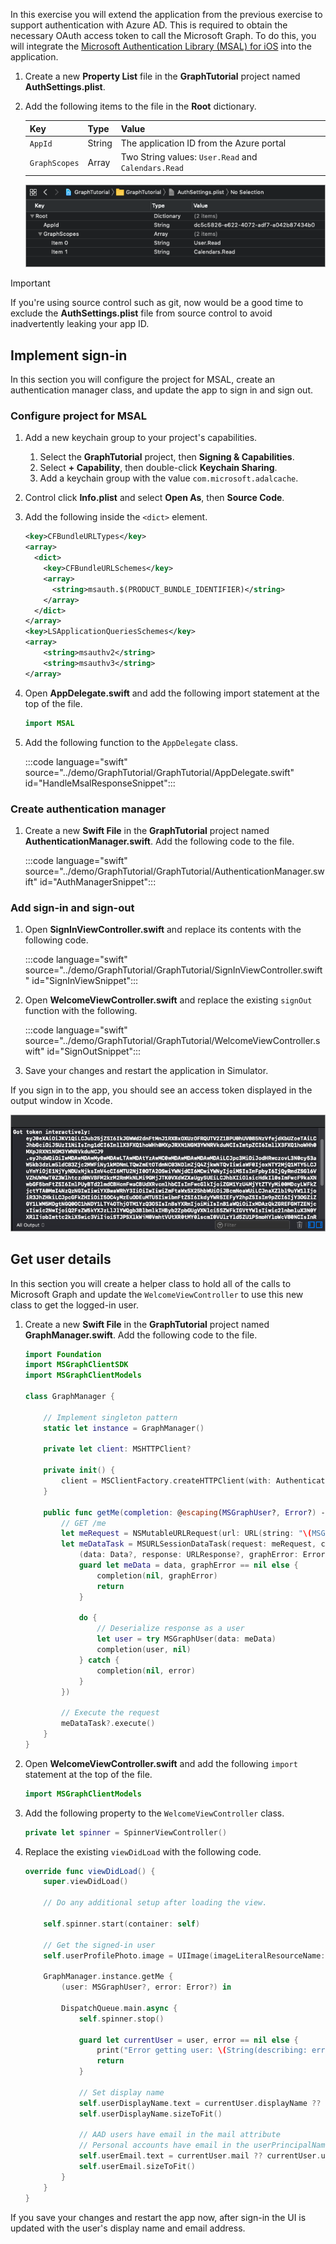 <!-- markdownlint-disable MD002 MD041 -->

In this exercise you will extend the application from the previous exercise to support authentication with Azure AD. This is required to obtain the necessary OAuth access token to call the Microsoft Graph. To do this, you will integrate the [Microsoft Authentication Library (MSAL) for iOS](https://github.com/AzureAD/microsoft-authentication-library-for-objc) into the application.

1. Create a new **Property List** file in the **GraphTutorial** project named **AuthSettings.plist**.
1. Add the following items to the file in the **Root** dictionary.

    | Key | Type | Value |
    |-----|------|-------|
    | `AppId` | String | The application ID from the Azure portal |
    | `GraphScopes` | Array | Two String values: `User.Read` and `Calendars.Read` |

    ![A screenshot of the AuthSettings.plist file in Xcode](./images/auth-settings.png)

> [!IMPORTANT]
> If you're using source control such as git, now would be a good time to exclude the **AuthSettings.plist** file from source control to avoid inadvertently leaking your app ID.

## Implement sign-in

In this section you will configure the project for MSAL, create an authentication manager class, and update the app to sign in and sign out.

### Configure project for MSAL

1. Add a new keychain group to your project's capabilities.
    1. Select the **GraphTutorial** project, then **Signing & Capabilities**.
    1. Select **+ Capability**, then double-click **Keychain Sharing**.
    1. Add a keychain group with the value `com.microsoft.adalcache`.

1. Control click **Info.plist** and select **Open As**, then **Source Code**.
1. Add the following inside the `<dict>` element.

    ```xml
    <key>CFBundleURLTypes</key>
    <array>
      <dict>
        <key>CFBundleURLSchemes</key>
        <array>
          <string>msauth.$(PRODUCT_BUNDLE_IDENTIFIER)</string>
        </array>
      </dict>
    </array>
    <key>LSApplicationQueriesSchemes</key>
    <array>
        <string>msauthv2</string>
        <string>msauthv3</string>
    </array>
    ```

1. Open **AppDelegate.swift** and add the following import statement at the top of the file.

    ```Swift
    import MSAL
    ```

1. Add the following function to the `AppDelegate` class.

    :::code language="swift" source="../demo/GraphTutorial/GraphTutorial/AppDelegate.swift" id="HandleMsalResponseSnippet":::

### Create authentication manager

1. Create a new **Swift File** in the **GraphTutorial** project named **AuthenticationManager.swift**. Add the following code to the file.

    :::code language="swift" source="../demo/GraphTutorial/GraphTutorial/AuthenticationManager.swift" id="AuthManagerSnippet":::

### Add sign-in and sign-out

1. Open **SignInViewController.swift** and replace its contents with the following code.

    :::code language="swift" source="../demo/GraphTutorial/GraphTutorial/SignInViewController.swift" id="SignInViewSnippet":::

1. Open **WelcomeViewController.swift** and replace the existing `signOut` function with the following.

    :::code language="swift" source="../demo/GraphTutorial/GraphTutorial/WelcomeViewController.swift" id="SignOutSnippet":::

1. Save your changes and restart the application in Simulator.

If you sign in to the app, you should see an access token displayed in the output window in Xcode.

![A screenshot of the output window in Xcode showing an access token](./images/access-token-output.png)

## Get user details

In this section you will create a helper class to hold all of the calls to Microsoft Graph and update the `WelcomeViewController` to use this new class to get the logged-in user.

1. Create a new **Swift File** in the **GraphTutorial** project named **GraphManager.swift**. Add the following code to the file.

    ```Swift
    import Foundation
    import MSGraphClientSDK
    import MSGraphClientModels

    class GraphManager {

        // Implement singleton pattern
        static let instance = GraphManager()

        private let client: MSHTTPClient?

        private init() {
            client = MSClientFactory.createHTTPClient(with: AuthenticationManager.instance)
        }

        public func getMe(completion: @escaping(MSGraphUser?, Error?) -> Void) {
            // GET /me
            let meRequest = NSMutableURLRequest(url: URL(string: "\(MSGraphBaseURL)/me")!)
            let meDataTask = MSURLSessionDataTask(request: meRequest, client: self.client, completion: {
                (data: Data?, response: URLResponse?, graphError: Error?) in
                guard let meData = data, graphError == nil else {
                    completion(nil, graphError)
                    return
                }

                do {
                    // Deserialize response as a user
                    let user = try MSGraphUser(data: meData)
                    completion(user, nil)
                } catch {
                    completion(nil, error)
                }
            })

            // Execute the request
            meDataTask?.execute()
        }
    }
    ```

1. Open **WelcomeViewController.swift** and add the following `import` statement at the top of the file.

    ```Swift
    import MSGraphClientModels
    ```

1. Add the following property to the `WelcomeViewController` class.

    ```Swift
    private let spinner = SpinnerViewController()
    ```

1. Replace the existing `viewDidLoad` with the following code.

    ```Swift
    override func viewDidLoad() {
        super.viewDidLoad()

        // Do any additional setup after loading the view.

        self.spinner.start(container: self)

        // Get the signed-in user
        self.userProfilePhoto.image = UIImage(imageLiteralResourceName: "DefaultUserPhoto")

        GraphManager.instance.getMe {
            (user: MSGraphUser?, error: Error?) in

            DispatchQueue.main.async {
                self.spinner.stop()

                guard let currentUser = user, error == nil else {
                    print("Error getting user: \(String(describing: error))")
                    return
                }

                // Set display name
                self.userDisplayName.text = currentUser.displayName ?? "Mysterious Stranger"
                self.userDisplayName.sizeToFit()

                // AAD users have email in the mail attribute
                // Personal accounts have email in the userPrincipalName attribute
                self.userEmail.text = currentUser.mail ?? currentUser.userPrincipalName ?? ""
                self.userEmail.sizeToFit()
            }
        }
    }
    ```

If you save your changes and restart the app now, after sign-in the UI is updated with the user's display name and email address.
